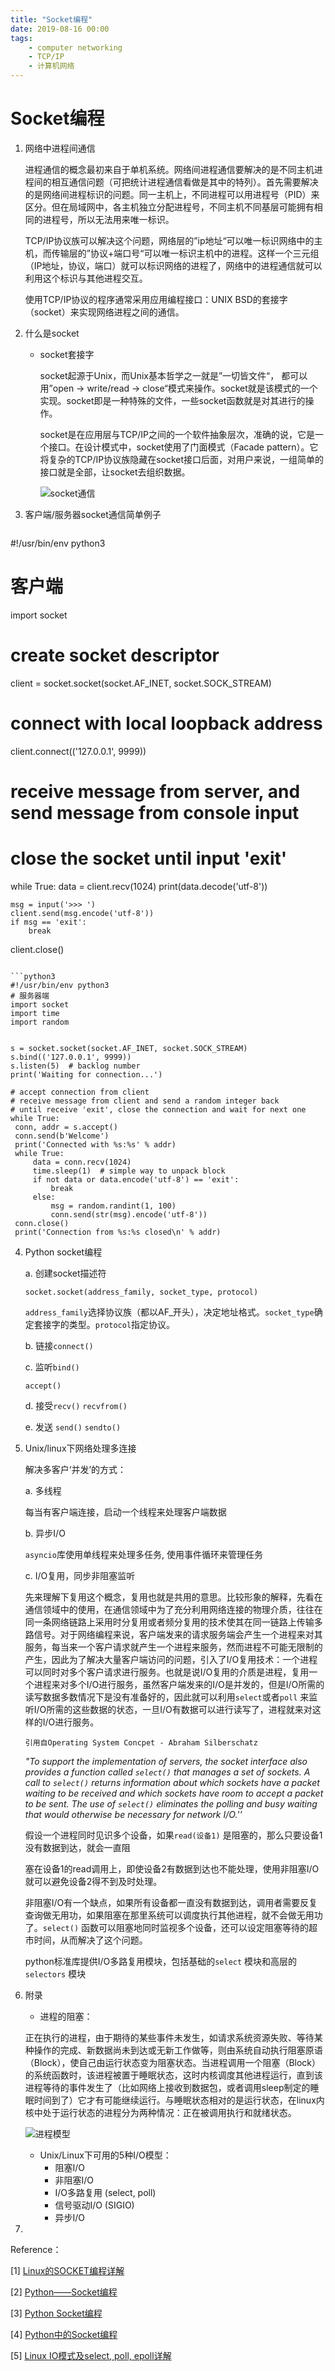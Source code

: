 ```yaml
---
title: "Socket编程"
date: 2019-08-16 00:00
tags:
	- computer networking
	- TCP/IP
	- 计算机网络
---
```




# Socket编程

1. 网络中进程间通信

   进程通信的概念最初来自于单机系统。网络间进程通信要解决的是不同主机进程间的相互通信问题（可把统计进程通信看做是其中的特列）。首先需要解决的是网络间进程标识的问题。同一主机上，不同进程可以用进程号（PID）来区分。但在局域网中，各主机独立分配进程号，不同主机不同基层可能拥有相同的进程号，所以无法用来唯一标识。

   TCP/IP协议族可以解决这个问题，网络层的”ip地址“可以唯一标识网络中的主机，而传输层的”协议+端口号“可以唯一标识主机中的进程。这样一个三元组（IP地址，协议，端口）就可以标识网络的进程了，网络中的进程通信就可以利用这个标识与其他进程交互。

   使用TCP/IP协议的程序通常采用应用编程接口：UNIX BSD的套接字（socket）来实现网络进程之间的通信。

2. 什么是socket

   - socket套接字

     socket起源于Unix，而Unix基本哲学之一就是”一切皆文件“， 都可以用”open -> write/read -> close“模式来操作。socket就是该模式的一个实现。socket即是一种特殊的文件，一些socket函数就是对其进行的操作。

     socket是在应用层与TCP/IP之间的一个软件抽象层次，准确的说，它是一个接口。在设计模式中，socket使用了门面模式（Facade pattern）。它将复杂的TCP/IP协议族隐藏在socket接口后面，对用户来说，一组简单的接口就是全部，让socket去组织数据。
     
     
     
     ![socket通信](../images/socket通信过程.png)
     
     

3. 客户端/服务器socket通信简单例子

   ```python3
#!/usr/bin/env python3
   # 客户端
import socket
   

   # create socket descriptor
client = socket.socket(socket.AF_INET, socket.SOCK_STREAM)
   # connect with local loopback address
client.connect(('127.0.0.1', 9999))
   
   # receive message from server, and send message from console input
   # close the socket until input 'exit'
   while True:
   	data = client.recv(1024)
   	print(data.decode('utf-8'))
   	
   	msg = input('>>> ')
   	client.send(msg.encode('utf-8'))
   	if msg == 'exit':
   		break
   client.close()
   ```
   
   ```python3
   #!/usr/bin/env python3
   # 服务器端
   import socket
   import time
   import random
   
   
   s = socket.socket(socket.AF_INET, socket.SOCK_STREAM)
   s.bind(('127.0.0.1', 9999))
   s.listen(5)  # backlog number
   print('Waiting for connection...')
   
   # accept connection from client
   # receive message from client and send a random integer back 
   # until receive 'exit', close the connection and wait for next one
   while True:
   	conn, addr = s.accept()
   	conn.send(b'Welcome')
   	print('Connected with %s:%s' % addr)
   	while True:
   		data = conn.recv(1024)
   		time.sleep(1)  # simple way to unpack block
   		if not data or data.encode('utf-8') == 'exit':
   			break
   		else:
   			msg = random.randint(1, 100)
   			conn.send(str(msg).encode('utf-8'))
   	conn.close()
   	print('Connection from %s:%s closed\n' % addr)
   ```
   
   
   
4. Python socket编程

   a. 创建socket描述符

   `socket.socket(address_family, socket_type, protocol)`

   `address_family`选择协议族（都以AF_开头），决定地址格式。`socket_type`确定套接字的类型。`protocol`指定协议。

   b. 链接`connect()`

   c. 监听`bind()`

   `accept()`

   d. 接受`recv()` `recvfrom()` 

   e. 发送 `send()`  `sendto()`

5. Unix/linux下网络处理多连接

   解决多客户‘并发’的方式：

   a. 多线程

   每当有客户端连接，启动一个线程来处理客户端数据

   b. 异步I/O

   ```asyncio```库使用单线程来处理多任务, 使用事件循环来管理任务

   c. I/O复用，同步非阻塞监听

   先来理解下复用这个概念，复用也就是共用的意思。比较形象的解释，先看在通信领域中的使用，在通信领域中为了充分利用网络连接的物理介质，往往在同一条网络链路上采用时分复用或者频分复用的技术使其在同一链路上传输多路信号。对于网络编程来说，客户端发来的请求服务端会产生一个进程来对其服务，每当来一个客户请求就产生一个进程来服务，然而进程不可能无限制的产生，因此为了解决大量客户端访问的问题，引入了I/O复用技术：一个进程可以同时对多个客户请求进行服务。也就是说I/O复用的介质是进程，复用一个进程来对多个I/O进行服务，虽然客户端发来的I/O是并发的，但是I/O所需的读写数据多数情况下是没有准备好的，因此就可以利用`select`或者`poll` 来监听I/O所需的这些数据的状态，一旦I/O有数据可以进行读写了，进程就来对这样的I/O进行服务。

   

   `引用自Operating System Concpet - Abraham Silberschatz`

   *"To support the implementation of servers, the socket interface also provides a function called `select()` that manages a set of sockets. A call to `select()` returns information about which sockets have a packet waiting to be received and which sockets have room to accept a packet to be sent. The use of `select()` eliminates the polling and busy waiting that would otherwise be necessary for network I/O.''*

   假设一个进程同时见识多个设备，如果`read(设备1)` 是阻塞的，那么只要设备1没有数据到达，就会一直阻

   塞在设备1的read调用上，即使设备2有数据到达也不能处理，使用非阻塞I/O就可以避免设备2得不到及时处理。

   非阻塞I/O有一个缺点，如果所有设备都一直没有数据到达，调用者需要反复查询做无用功，如果阻塞在那里系统可以调度执行其他进程，就不会做无用功了。`select()` 函数可以阻塞地同时监视多个设备，还可以设定阻塞等待的超市时间，从而解决了这个问题。

   python标准库提供I/O多路复用模块，包括基础的`select` 模块和高层的`selectors` 模块

6. 附录

   - 进程的阻塞：

   正在执行的进程，由于期待的某些事件未发生，如请求系统资源失败、等待某种操作的完成、新数据尚未到达或无新工作做等，则由系统自动执行阻塞原语（Block），使自己由运行状态变为阻塞状态。当进程调用一个阻塞（Block）的系统函数时，该进程被置于睡眠状态，这时内核调度其他进程运行，直到该进程等待的事件发生了（比如网络上接收到数据包，或者调用sleep制定的睡眠时间到了）它才有可能继续运行。与睡眠状态相对的是运行状态，在linux内核中处于运行状态的进程分为两种情况：正在被调用执行和就绪状态。
   
   ![进程模型](../images/%E8%BF%9B%E7%A8%8B%E6%A8%A1%E5%9E%8B.jpeg)
   
   - Unix/Linux下可用的5种I/O模型：
     - 阻塞I/O
     - 非阻塞I/O
     - I/O多路复用 (select, poll)
     - 信号驱动I/O (SIGIO)
     - 异步I/O
   
7. 

    

   

Reference：

[1] [Linux的SOCKET编程详解](<https://www.cnblogs.com/jiangzhaowei/p/8261174.html>)

[2] [Python——Socket编程](<https://www.jianshu.com/p/4d0fab3fed16?utm_campaign=maleskine&utm_content=note&utm_medium=seo_notes&utm_source=recommendation>)

[3] [Python Socket编程](<https://www.jianshu.com/p/9207700ec26d>)

[4] [Python中的Socket编程](<https://keelii.gitbooks.io/socket-programming-in-python-cn/content/>)

[5] [Linux IO模式及select, poll, epoll详解](<https://segmentfault.com/a/1190000003063859#articleHeader6>)